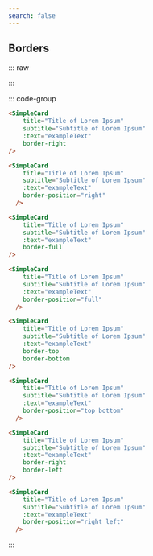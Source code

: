 ```yaml
---
search: false
---
```


## Borders

::: raw
<div class="dev-section">
  <SimpleCard
    :color="pageTheme"
    title="Title of Lorem Ipsum"
    subtitle="Subtitle of Lorem Ipsum"
    :text="exampleText"
    border-right
    transparent
  />
  <SimpleCard
    :color="pageTheme"
    variant="transparent"
    title="Title of Lorem Ipsum"
    subtitle="Subtitle of Lorem Ipsum"
    :text="exampleText"
    border-full
  />
  <SimpleCard
    :color="pageTheme"
    variant="transparent"
    title="Title of Lorem Ipsum"
    subtitle="Subtitle of Lorem Ipsum"
    :text="exampleText"
    border-top
    border-bottom
  />
  <SimpleCard
    :color="pageTheme"
    variant="transparent"
    title="Title of Lorem Ipsum"
    subtitle="Subtitle of Lorem Ipsum"
    :text="exampleText"
    border-position="right left"
  />
</div>
:::

::: code-group

```html [Right]
<SimpleCard
    title="Title of Lorem Ipsum"
    subtitle="Subtitle of Lorem Ipsum"
    :text="exampleText"
    border-right
/>
```

```html [Right (alt)]
<SimpleCard
    title="Title of Lorem Ipsum"
    subtitle="Subtitle of Lorem Ipsum"
    :text="exampleText"
    border-position="right"
  />
```

```html [Full]
<SimpleCard
    title="Title of Lorem Ipsum"
    subtitle="Subtitle of Lorem Ipsum"
    :text="exampleText"
    border-full
/>
```

```html [Full (alt)]
<SimpleCard
    title="Title of Lorem Ipsum"
    subtitle="Subtitle of Lorem Ipsum"
    :text="exampleText"
    border-position="full"
  />
```

```html [Top & Bottom]
<SimpleCard
    title="Title of Lorem Ipsum"
    subtitle="Subtitle of Lorem Ipsum"
    :text="exampleText"
    border-top
    border-bottom
/>
```

```html [Top & Bottom (alt)]
<SimpleCard
    title="Title of Lorem Ipsum"
    subtitle="Subtitle of Lorem Ipsum"
    :text="exampleText"
    border-position="top bottom"
  />
```

```html [Right & Left]
<SimpleCard
    title="Title of Lorem Ipsum"
    subtitle="Subtitle of Lorem Ipsum"
    :text="exampleText"
    border-right
    border-left
/>
```
```html [Right & Left (alt)]
<SimpleCard
    title="Title of Lorem Ipsum"
    subtitle="Subtitle of Lorem Ipsum"
    :text="exampleText"
    border-position="right left"
  />
```
:::